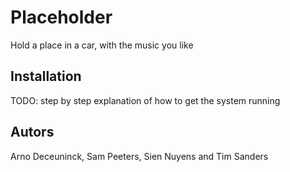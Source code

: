 # Placeholder

Hold a place in a car, with the music you like

## Installation

TODO: step by step explanation of how to get the system running

## Autors
Arno Deceuninck, Sam Peeters, Sien Nuyens and Tim Sanders
